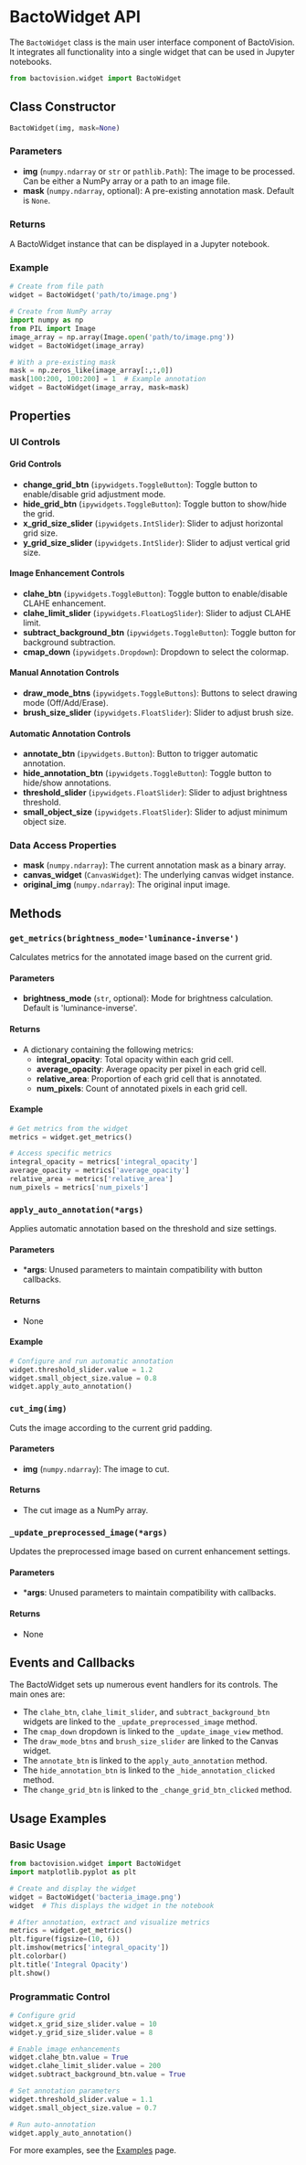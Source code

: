 # BactoWidget API

The `BactoWidget` class is the main user interface component of BactoVision. It integrates all functionality into a single widget that can be used in Jupyter notebooks.

```python
from bactovision.widget import BactoWidget
```

## Class Constructor

```python
BactoWidget(img, mask=None)
```

### Parameters

- **img** (`numpy.ndarray` or `str` or `pathlib.Path`): The image to be processed. Can be either a NumPy array or a path to an image file.
- **mask** (`numpy.ndarray`, optional): A pre-existing annotation mask. Default is `None`.

### Returns

A BactoWidget instance that can be displayed in a Jupyter notebook.

### Example

```python
# Create from file path
widget = BactoWidget('path/to/image.png')

# Create from NumPy array
import numpy as np
from PIL import Image
image_array = np.array(Image.open('path/to/image.png'))
widget = BactoWidget(image_array)

# With a pre-existing mask
mask = np.zeros_like(image_array[:,:,0])
mask[100:200, 100:200] = 1  # Example annotation
widget = BactoWidget(image_array, mask=mask)
```

## Properties

### UI Controls

#### Grid Controls

- **change_grid_btn** (`ipywidgets.ToggleButton`): Toggle button to enable/disable grid adjustment mode.
- **hide_grid_btn** (`ipywidgets.ToggleButton`): Toggle button to show/hide the grid.
- **x_grid_size_slider** (`ipywidgets.IntSlider`): Slider to adjust horizontal grid size.
- **y_grid_size_slider** (`ipywidgets.IntSlider`): Slider to adjust vertical grid size.

#### Image Enhancement Controls

- **clahe_btn** (`ipywidgets.ToggleButton`): Toggle button to enable/disable CLAHE enhancement.
- **clahe_limit_slider** (`ipywidgets.FloatLogSlider`): Slider to adjust CLAHE limit.
- **subtract_background_btn** (`ipywidgets.ToggleButton`): Toggle button for background subtraction.
- **cmap_down** (`ipywidgets.Dropdown`): Dropdown to select the colormap.

#### Manual Annotation Controls

- **draw_mode_btns** (`ipywidgets.ToggleButtons`): Buttons to select drawing mode (Off/Add/Erase).
- **brush_size_slider** (`ipywidgets.FloatSlider`): Slider to adjust brush size.

#### Automatic Annotation Controls

- **annotate_btn** (`ipywidgets.Button`): Button to trigger automatic annotation.
- **hide_annotation_btn** (`ipywidgets.ToggleButton`): Toggle button to hide/show annotations.
- **threshold_slider** (`ipywidgets.FloatSlider`): Slider to adjust brightness threshold.
- **small_object_size** (`ipywidgets.FloatSlider`): Slider to adjust minimum object size.

### Data Access Properties

- **mask** (`numpy.ndarray`): The current annotation mask as a binary array.
- **canvas_widget** (`CanvasWidget`): The underlying canvas widget instance.
- **original_img** (`numpy.ndarray`): The original input image.

## Methods

### `get_metrics(brightness_mode='luminance-inverse')`

Calculates metrics for the annotated image based on the current grid.

#### Parameters

- **brightness_mode** (`str`, optional): Mode for brightness calculation. Default is 'luminance-inverse'.

#### Returns

- A dictionary containing the following metrics:
  - **integral_opacity**: Total opacity within each grid cell.
  - **average_opacity**: Average opacity per pixel in each grid cell.
  - **relative_area**: Proportion of each grid cell that is annotated.
  - **num_pixels**: Count of annotated pixels in each grid cell.

#### Example

```python
# Get metrics from the widget
metrics = widget.get_metrics()

# Access specific metrics
integral_opacity = metrics['integral_opacity']
average_opacity = metrics['average_opacity']
relative_area = metrics['relative_area']
num_pixels = metrics['num_pixels']
```

### `apply_auto_annotation(*args)`

Applies automatic annotation based on the threshold and size settings.

#### Parameters

- ***args**: Unused parameters to maintain compatibility with button callbacks.

#### Returns

- None

#### Example

```python
# Configure and run automatic annotation
widget.threshold_slider.value = 1.2
widget.small_object_size.value = 0.8
widget.apply_auto_annotation()
```

### `cut_img(img)`

Cuts the image according to the current grid padding.

#### Parameters

- **img** (`numpy.ndarray`): The image to cut.

#### Returns

- The cut image as a NumPy array.

### `_update_preprocessed_image(*args)`

Updates the preprocessed image based on current enhancement settings.

#### Parameters

- ***args**: Unused parameters to maintain compatibility with callbacks.

#### Returns

- None

## Events and Callbacks

The BactoWidget sets up numerous event handlers for its controls. The main ones are:

- The `clahe_btn`, `clahe_limit_slider`, and `subtract_background_btn` widgets are linked to the `_update_preprocessed_image` method.
- The `cmap_down` dropdown is linked to the `_update_image_view` method.
- The `draw_mode_btns` and `brush_size_slider` are linked to the Canvas widget.
- The `annotate_btn` is linked to the `apply_auto_annotation` method.
- The `hide_annotation_btn` is linked to the `_hide_annotation_clicked` method.
- The `change_grid_btn` is linked to the `_change_grid_btn_clicked` method.

## Usage Examples

### Basic Usage

```python
from bactovision.widget import BactoWidget
import matplotlib.pyplot as plt

# Create and display the widget
widget = BactoWidget('bacteria_image.png')
widget  # This displays the widget in the notebook

# After annotation, extract and visualize metrics
metrics = widget.get_metrics()
plt.figure(figsize=(10, 6))
plt.imshow(metrics['integral_opacity'])
plt.colorbar()
plt.title('Integral Opacity')
plt.show()
```

### Programmatic Control

```python
# Configure grid
widget.x_grid_size_slider.value = 10
widget.y_grid_size_slider.value = 8

# Enable image enhancements
widget.clahe_btn.value = True
widget.clahe_limit_slider.value = 200
widget.subtract_background_btn.value = True

# Set annotation parameters
widget.threshold_slider.value = 1.1
widget.small_object_size.value = 0.7

# Run auto-annotation
widget.apply_auto_annotation()
```

For more examples, see the [Examples](../examples.md) page.
